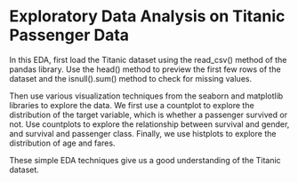 # Exploratory Data Analysis on Titanic Passenger Data
In this EDA, first load the Titanic dataset using the read_csv() method of the pandas library. Use the head() method to preview the first few rows of the dataset and the isnull().sum() method to check for missing values.

Then use various visualization techniques from the seaborn and matplotlib libraries to explore the data. We first use a countplot to explore the distribution of the target variable, which is whether a passenger survived or not. Use countplots to explore the relationship between survival and gender, and survival and passenger class. Finally, we use histplots to explore the distribution of age and fares.

These simple EDA techniques give us a good understanding of the Titanic dataset.
